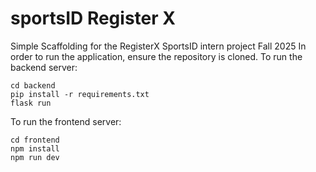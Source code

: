 # sportsID Register X
Simple Scaffolding for the RegisterX SportsID intern project Fall 2025
In order to run the application, ensure the repository is cloned. 
To run the backend server: 
```
cd backend
pip install -r requirements.txt
flask run
```
To run the frontend server: 
```
cd frontend
npm install
npm run dev
```